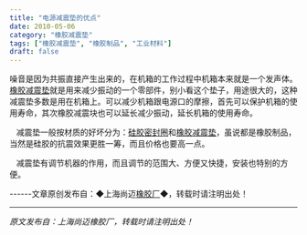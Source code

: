```yaml
---
title: "电源减震垫的优点"
date: 2010-05-06
category: "橡胶减震垫"
tags: ["橡胶减震垫", "橡胶制品", "工业材料"]
draft: false
---
```


噪音是因为共振直接产生出来的，在机箱的工作过程中机箱本来就是一个发声体。[橡胶减震垫](http://www.smpolymer.com/xiangjiaojianzhendian/)就是用来减少振动的一个零部件，别小看这个垫子，用途很大的，这种减震垫多数是用在机箱上。可以减少机箱跟电源口的摩擦，首先可以保护机箱的使用寿命，其次橡胶减震块也可以延长减少振动，延长机箱的使用寿命。

   减震垫一般按材质的好坏分为：[硅胶密封圈](http://www.smpolymer.com/)和[橡胶减震垫](http://www.smpolymer.com/xiangjiaojianzhendian/)，虽说都是橡胶制品，当然是硅胶的抗震效果更胜一筹，而且价格也要高一点。

   减震垫有调节机器的作用，而且调节的范围大、方便又快捷，安装也特别的方便。

------文章原创发布自：◆上海尚迈[橡胶厂](http://www.smpolymer.com/)◆，转载时请注明出处！

---

*原文发布自：上海尚迈橡胶厂，转载时请注明出处！*
